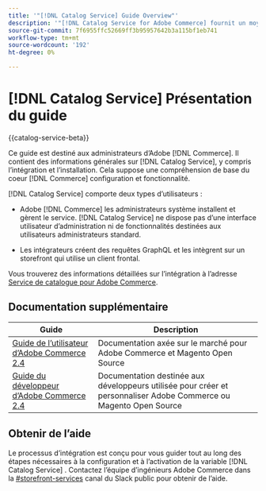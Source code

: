 ```yaml
---
title: '"[!DNL Catalog Service] Guide Overview"'
description: '"[!DNL Catalog Service for Adobe Commerce] fournit un moyen de récupérer le contenu des pages d’affichage de produit et des pages de liste de produits plus rapidement que les requêtes Adobe Commerce GraphQL natives."'
source-git-commit: 7f6955ffc52669ff3b95957642b3a115bf1eb741
workflow-type: tm+mt
source-wordcount: '192'
ht-degree: 0%

---
```



# [!DNL Catalog Service] Présentation du guide

{{catalog-service-beta}}

Ce guide est destiné aux administrateurs d’Adobe [!DNL Commerce]. Il contient des informations générales sur [!DNL Catalog Service], y compris l’intégration et l’installation. Cela suppose une compréhension de base du coeur [!DNL Commerce] configuration et fonctionnalité.

[!DNL Catalog Service] comporte deux types d’utilisateurs :

* Adobe [!DNL Commerce] les administrateurs système installent et gèrent le service. [!DNL Catalog Service] ne dispose pas d’une interface utilisateur d’administration ni de fonctionnalités destinées aux utilisateurs administrateurs standard.

* Les intégrateurs créent des requêtes GraphQL et les intègrent sur un storefront qui utilise un client frontal.

Vous trouverez des informations détaillées sur l’intégration à l’adresse [Service de catalogue pour Adobe Commerce](https://devdocs.magento.com/catalog-service/index.html).

## Documentation supplémentaire

| Guide | Description |
|------ | ----------- |
| [Guide de l’utilisateur d’Adobe Commerce 2.4](https://docs.magento.com/user-guide/) | Documentation axée sur le marché pour Adobe Commerce et Magento Open Source |
| [Guide du développeur d’Adobe Commerce 2.4](https://devdocs.magento.com/) | Documentation destinée aux développeurs utilisée pour créer et personnaliser Adobe Commerce ou Magento Open Source |

## Obtenir de l’aide

Le processus d’intégration est conçu pour vous guider tout au long des étapes nécessaires à la configuration et à l’activation de la variable [!DNL Catalog Service] . Contactez l’équipe d’ingénieurs Adobe Commerce dans la [#storefront-services](https://magentocommeng.slack.com/archives/C03HVPG8RS4) canal du Slack public pour obtenir de l’aide.
